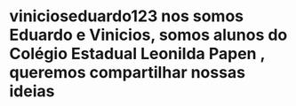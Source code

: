 # vinicioseduardo123 nos somos Eduardo e Vinicios, somos alunos do Colégio Estadual Leonilda Papen , queremos compartilhar nossas ideias 
